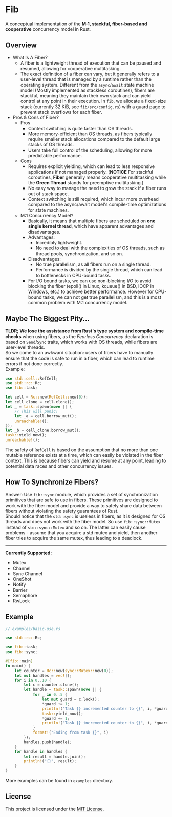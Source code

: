 # Fib
A conceptual implementation of the __M:1, stackful, fiber-based and cooperative__ concurrency model in Rust.
## Overview
- What Is A Fiber?
  - A fiber is a lightweight thread of execution that can be paused and resumed, allowing for cooperative multitasking.
  - The exact definition of a fiber can vary, but it generally refers to a user-level thread that is managed by a runtime rather than the operating system. Different from the `async`/`await` state machine model (Mostly implemented as stackless coroutines), fibers are stackful, meaning they maintain their own stack and can yield control at any point in their execution. In `fib`, we allocate a fixed-size stack (currently 32 KiB, see `fib/src/config.rs`) with a guard page to prevent stack overflows for each fiber.
- Pros & Cons of Fiber?
  - Pros
    - Context switching is quite faster than OS threads.
    - More memory-efficient than OS threads, as fibers typically require smaller stack allocations compared to the default large stacks of OS threads.
    - Users take full control of the scheduling, allowing for more predictable performance.
  - Cons
    - Requires explicit yielding, which can lead to less responsive applications if not managed properly.   (__NOTICE__ For stackful coroutines, __Fiber__ generally means cooperative multitasking while the __Green Thread__ stands for preemptive multitasking.)
    - No easy way to manage the need to grow the stack if a fiber runs out of stack space.
    - Context switching is still required, which incur more overhead compared to the async/await model's compile-time optimizations for state machines.
  - M:1 Concurrency Model?
    - Basically, it means that multiple fibers are scheduled on __one single kernel thread__, which have apparent advantages and disadvantages.
    - Advantages:
      - Incredibly lightweight.
      - No need to deal with the complexities of OS threads, such as thread pools, synchronization, and so on.
    - Disadvantages:
      - No true parallelism, as all fibers run on a single thread.
      - Performance is divided by the single thread, which can lead to bottlenecks in CPU-bound tasks.
    - For I/O bound tasks, we can use non-blocking I/O to avoid blocking the fiber (epoll() in Linux, kqueue() in BSD, IOCP in Windows, etc.) to achieve better performance. However for CPU-bound tasks, we can not get true parallelism, and this is a most common problem with M:1 concurrency model. 
## Maybe The Biggest Pity...
__TLDR; We lose the assistance from Rust's type system and compile-time checks__ when using fibers, as the _Fearless Concurrency_ declaration is based on `Send`/`Sync` traits, which works with OS threads, while fibers are user-level threads. <br/>
So we come to an awkward situation: users of fibers have to manually ensure that the code is safe to run in a fiber, which can lead to runtime errors if not done correctly.<br/> Example: 
```rust
use std::cell::RefCell;
use std::rc::Rc;
use fib::task;

let cell = Rc::new(RefCell::new(0));
let cell_clone = cell.clone();
let _ = task::spawn(move || {
    // This will panic!
    let _a = cell.borrow_mut();
    unreachable!();
});
let _b = cell_clone.borrow_mut();
task::yield_now();
unreachable!();
```
The safety of `RefCell` is based on the assumption that no more than one mutable reference exists at a time, which can easily be violated in the fiber context. This is because fibers can yield and resume at any point, leading to potential data races and other concurrency issues.
## How To Synchronize Fibers?
Answer: Use `fib::sync` module, which provides a set of synchronization primitives that are safe to use in fibers. These primitives are designed to work with the fiber model and provide a way to safely share data between fibers without violating the safety guarantees of Rust. <br/>
Should notice that the `std::sync` is useless in fibers, as it is designed for OS threads and does not work with the fiber model. So use `fib::sync::Mutex` instead of `std::sync::Mutex` and so on. The latter can easily cause problems - assume that you acquire a std mutex and yield, then another fiber tries to acquire the same mutex, thus leading to a deadlock.

---

__Currently Supported:__
  - Mutex
  - Channel
  - Sync Channel
  - OneShot
  - Notify
  - Barrier
  - Semaphore
  - RwLock
## Example
```rust
// examples/basic-use.rs

use std::rc::Rc;

use fib::task;
use fib::sync;

#[fib::main]
fn main() {
    let counter = Rc::new(sync::Mutex::new(0));
    let mut handles = vec![];
    for i in 0..10 {
        let c = counter.clone();
        let handle = task::spawn(move || {
            for _ in 0..5 {
                let mut guard = c.lock();
                *guard += 1;
                println!("Task {} incremented counter to {}", i, *guard);
                task::yield_now();
                *guard += 1;
                println!("Task {} incremented counter to {}", i, *guard);
            }
            format!("Ending from task {}", i)
        });
        handles.push(handle);
    }
    for handle in handles {
        let result = handle.join();
        println!("{}", result);
    }
}
```
More examples can be found in `examples` directory.
## License
This project is licensed under the [MIT License](LICENSE).